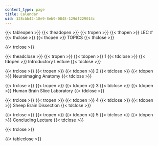 ```yaml
---
content_type: page
title: Calendar
uid: 128cbb42-18e9-8eb9-0848-129df229014c
---
```


{{< tableopen >}}
{{< theadopen >}}
{{< tropen >}}
{{< thopen >}}
LEC #
{{< thclose >}}
{{< thopen >}}
TOPICS
{{< thclose >}}

{{< trclose >}}

{{< theadclose >}}
{{< tropen >}}
{{< tdopen >}}
1
{{< tdclose >}}
{{< tdopen >}}
Introductory Lecture
{{< tdclose >}}

{{< trclose >}}
{{< tropen >}}
{{< tdopen >}}
2
{{< tdclose >}}
{{< tdopen >}}
Neuroimaging Anatomy
{{< tdclose >}}

{{< trclose >}}
{{< tropen >}}
{{< tdopen >}}
3
{{< tdclose >}}
{{< tdopen >}}
Human Brain Slice Laboratory
{{< tdclose >}}

{{< trclose >}}
{{< tropen >}}
{{< tdopen >}}
4
{{< tdclose >}}
{{< tdopen >}}
Sheep Brain Dissection
{{< tdclose >}}

{{< trclose >}}
{{< tropen >}}
{{< tdopen >}}
5
{{< tdclose >}}
{{< tdopen >}}
Concluding Lecture
{{< tdclose >}}

{{< trclose >}}

{{< tableclose >}}